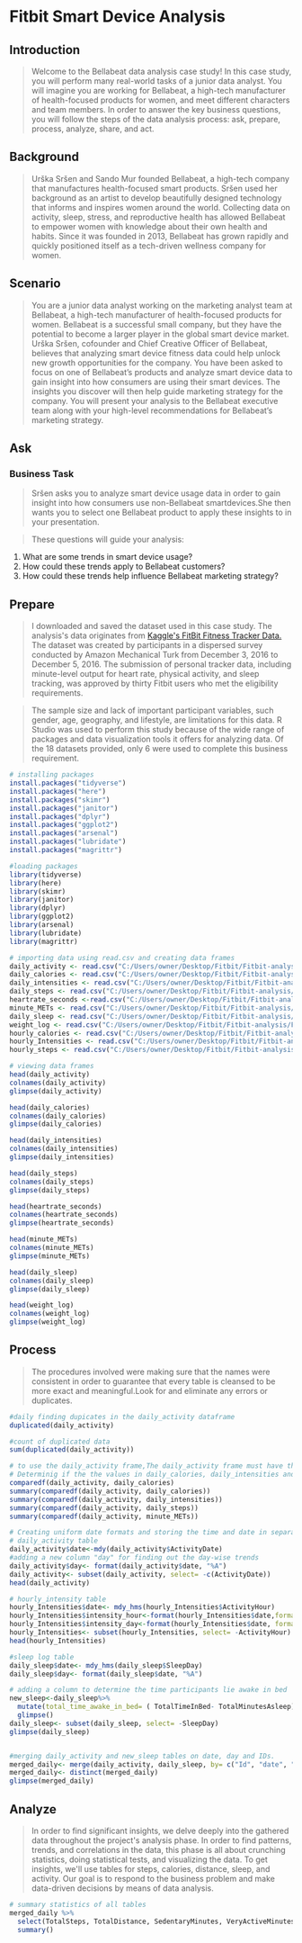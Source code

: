 # Fitbit Smart Device Analysis
## Introduction
> Welcome to the Bellabeat data analysis case study! In this case study, you will perform many real-world tasks of a junior data analyst. You will imagine you are working for Bellabeat, a high-tech manufacturer of health-focused products for women, and meet different characters and team members. In order to answer the key business questions, you will follow the steps of the data analysis process: ask, prepare, process, analyze, share, and act.

## Background
> Urška Sršen and Sando Mur founded Bellabeat, a high-tech company that manufactures health-focused smart products. Sršen used her background as an artist to develop beautifully designed technology that informs and inspires women around the world. Collecting data on activity, sleep, stress, and reproductive health has allowed Bellabeat to empower women with knowledge about their own health and habits. Since it was founded in 2013, Bellabeat has grown rapidly and quickly positioned itself as a tech-driven wellness company for women.

## Scenario
> You are a junior data analyst working on the marketing analyst team at Bellabeat, a high-tech manufacturer of health-focused products for women. Bellabeat is a successful small company, but they have the potential to become a larger player in the global smart device market. Urška Sršen, cofounder and Chief Creative Officer of Bellabeat, believes that analyzing smart device fitness data could help unlock new growth opportunities for the company. You have been asked to focus on one of Bellabeat’s products and analyze smart device data to gain insight into how consumers are using their smart devices. The insights you discover will then help guide marketing strategy for the company. You will present your analysis to the Bellabeat executive team along with your high-level recommendations for Bellabeat’s marketing strategy.

## Ask 
### Business Task 
> Sršen asks you to analyze smart device usage data in order to gain insight into how consumers use non-Bellabeat smartdevices.She then wants you to select one Bellabeat product to apply these insights to in your presentation. 

>These questions will guide your analysis:
 1. What are some trends in smart device usage?
 2. How could these trends apply to Bellabeat customers?
 3. How could these trends help influence Bellabeat marketing strategy?


## Prepare
>I downloaded and saved the dataset used in this case study.  The analysis's data originates from [Kaggle's FitBit Fitness Tracker Data.](https://www.kaggle.com/datasets/arashnic/fitbit) The dataset was created by participants in a dispersed survey conducted by Amazon Mechanical Turk from December 3, 2016 to December 5, 2016. The submission of personal tracker data, including minute-level output for heart rate, physical activity, and sleep tracking, was approved by thirty Fitbit users who met the eligibility requirements. 

> The sample size and lack of important participant variables, such gender, age, geography, and lifestyle, are limitations for this data. 
>R Studio was used to perform this study because of the wide range of packages and data visualization tools it offers for analyzing data. Of the 18 datasets provided, only 6 were used to complete this business requirement.

``` R
# installing packages
install.packages("tidyverse")
install.packages("here")
install.packages("skimr")
install.packages("janitor")
install.packages("dplyr")
install.packages("ggplot2")
install.packages("arsenal")
install.packages("lubridate")
install.packages("magrittr")

#loading packages
library(tidyverse)
library(here)
library(skimr)
library(janitor)
library(dplyr)
library(ggplot2)
library(arsenal)
library(lubridate)
library(magrittr)

# importing data using read.csv and creating data frames 
daily_activity <- read.csv("C:/Users/owner/Desktop/Fitbit/Fitbit-analysis/Fitabase Data 4.12.16-5.12.16/dailyActivity_merged.csv")
daily_calories <- read.csv("C:/Users/owner/Desktop/Fitbit/Fitbit-analysis/Fitabase Data 4.12.16-5.12.16/dailyCalories_merged.csv")
daily_intensities <- read.csv("C:/Users/owner/Desktop/Fitbit/Fitbit-analysis/Fitabase Data 4.12.16-5.12.16/dailyIntensities_merged.csv")                
daily_steps <- read.csv("C:/Users/owner/Desktop/Fitbit/Fitbit-analysis/Fitabase Data 4.12.16-5.12.16/dailySteps_merged.csv")
heartrate_seconds <-read.csv("C:/Users/owner/Desktop/Fitbit/Fitbit-analysis/Fitabase Data 4.12.16-5.12.16/heartrate_seconds_merged.csv")
minute_METs <- read.csv("C:/Users/owner/Desktop/Fitbit/Fitbit-analysis/Fitabase Data 4.12.16-5.12.16/minuteMETsNarrow_merged.csv")
daily_sleep <- read.csv("C:/Users/owner/Desktop/Fitbit/Fitbit-analysis/Fitabase Data 4.12.16-5.12.16/sleepDay_merged.csv")
weight_log <- read.csv("C:/Users/owner/Desktop/Fitbit/Fitbit-analysis/Fitabase Data 4.12.16-5.12.16/weightLogInfo_merged.csv")
hourly_calories <- read.csv("C:/Users/owner/Desktop/Fitbit/Fitbit-analysis/Fitabase Data 4.12.16-5.12.16/hourlyCalories_merged.csv")
hourly_Intensities <- read.csv("C:/Users/owner/Desktop/Fitbit/Fitbit-analysis/Fitabase Data 4.12.16-5.12.16/hourlyIntensities_merged.csv")
hourly_steps <- read.csv("C:/Users/owner/Desktop/Fitbit/Fitbit-analysis/Fitabase Data 4.12.16-5.12.16/hourlySteps_merged.csv")

# viewing data frames 
head(daily_activity)
colnames(daily_activity)
glimpse(daily_activity)

head(daily_calories)
colnames(daily_calories)
glimpse(daily_calories)

head(daily_intensities)
colnames(daily_intensities)
glimpse(daily_intensities)

head(daily_steps)
colnames(daily_steps)
glimpse(daily_steps)

head(heartrate_seconds)
colnames(heartrate_seconds)
glimpse(heartrate_seconds)

head(minute_METs)
colnames(minute_METs)
glimpse(minute_METs)

head(daily_sleep)
colnames(daily_sleep)
glimpse(daily_sleep)

head(weight_log)
colnames(weight_log)
glimpse(weight_log)
```

## Process
>The procedures involved were making sure that the names were consistent in order to guarantee that every table is cleansed to be more exact and meaningful.Look for and eliminate any errors or duplicates.

``` R
#daily finding dupicates in the daily_activity dataframe
duplicated(daily_activity)

#count of duplicated data
sum(duplicated(daily_activity))

# to use the daily_activity frame,The daily_activity frame must have the same amount of observations and the same observations for each ID number as the daily_calories, daily_intensities, and daily_steps frames.
# Determinig if the the values in daily_calories, daily_intensities and daily_steps are the same. 
comparedf(daily_activity, daily_calories)
summary(comparedf(daily_activity, daily_calories))
summary(comparedf(daily_activity, daily_intensities)) 
summary(comparedf(daily_activity, daily_steps))
summary(comparedf(daily_activity, minute_METs))

# Creating uniform date formats and storing the time and date in separate columns
# daily_activity table
daily_activity$date<-mdy(daily_activity$ActivityDate)
#adding a new column "day" for finding out the day-wise trends
daily_activity$day<- format(daily_activity$date, "%A")
daily_activity<- subset(daily_activity, select= -c(ActivityDate))
head(daily_activity)

# hourly_intensity table
hourly_Intensities$date<- mdy_hms(hourly_Intensities$ActivityHour)
hourly_Intensities$intensity_hour<-format(hourly_Intensities$date,format= "%H:%M")
hourly_Intensities$intensity_day<-format(hourly_Intensities$date, format= "%A")
hourly_Intensities<- subset(hourly_Intensities, select= -ActivityHour)
head(hourly_Intensities)

#sleep log table
daily_sleep$date<- mdy_hms(daily_sleep$SleepDay)
daily_sleep$day<- format(daily_sleep$date, "%A")

# adding a column to determine the time participants lie awake in bed
new_sleep<-daily_sleep%>%
  mutate(total_time_awake_in_bed= ( TotalTimeInBed- TotalMinutesAsleep) )%>%
  glimpse()
daily_sleep<- subset(daily_sleep, select= -SleepDay)
glimpse(daily_sleep)


#merging daily_activity and new_sleep tables on date, day and IDs.
merged_daily<- merge(daily_activity, daily_sleep, by= c("Id", "date", "day"), all.x = TRUE)
merged_daily<- distinct(merged_daily)
glimpse(merged_daily)
```
## Analyze
>In order to find significant insights, we delve deeply into the gathered data throughout the project's analysis phase. In order to find patterns, trends, and correlations in the data, this phase is all about crunching statistics, doing statistical tests, and visualizing the data. To get insights, we'll use tables for steps, calories, distance, sleep, and activity. Our goal is to respond to the business problem and make data-driven decisions by means of data analysis.

```R
# summary statistics of all tables
merged_daily %>%
  select(TotalSteps, TotalDistance, SedentaryMinutes, VeryActiveMinutes, FairlyActiveMinutes, LightlyActiveMinutes, TotalMinutesAsleep, TotalTimeInBed, Calories)%>%
  summary()
```
